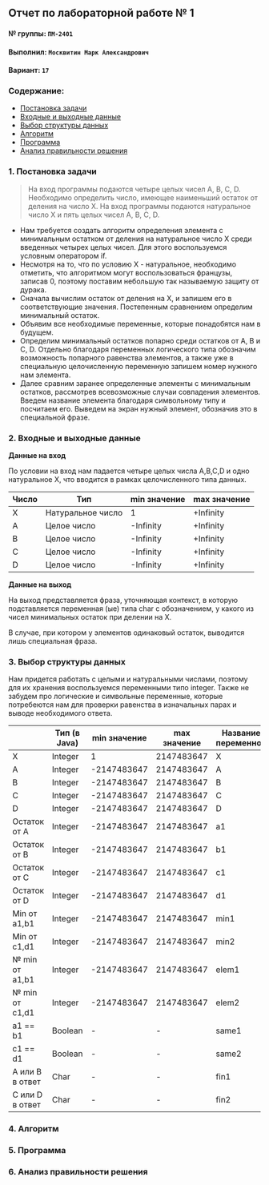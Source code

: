 ## Отчет по лабораторной работе № 1

#### № группы: `ПМ-2401`

#### Выполнил: `Москвитин Марк Александрович`

#### Вариант: `17`

### Cодержание:

- [Постановка задачи](#1-постановка-задачи)
- [Входные и выходные данные](#2-входные-и-выходные-данные)
- [Выбор структуры данных](#3-выбор-структуры-данных)
- [Алгоритм](#4-алгоритм)
- [Программа](#5-программа)
- [Анализ правильности решения](#6-анализ-правильности-решения)

### 1. Постановка задачи

> На вход программы подаются четыре целых чисел A, B, C, D. Необходимо определить число, имеющее наименьший остаток от деления на число X. На вход программы подаются натуральное число X и пять целых чисел A, B, C, D.

- Нам требуется создать алгоритм определения элемента с минимальным остатком от деления на натуральное число X среди введенных четырех целых чисел. Для этого воспользуемся условным оператором if.
- Несмотря на то, что по условию X - натуральное, необходимо отметить, что алгоритмом могут воспользоваться французы, записав 0, поэтому поставим небольшую так называемую защиту от дурака.
- Сначала вычислим остаток от деления на X, и запишем его в соответствующие значения. Постепенным сравнением определим минимальный остаток. 
- Объявим все необходимые переменные, которые понадобятся нам в будущем. 
- Определим минимальный остатков попарно среди остатков от A, B и C, D. Отдельно благодаря переменных логического типа обозначим возможность попарного равенства элементов, а также уже в специальную целочисленную переменную запишем номер нужного нам элемента.
- Далее сравним заранее определенные элементы с минимальным остатков, рассмотрев всевозможные случаи совпадения элементов. Введем название элемента благодаря символьному типу и посчитаем его. Выведем на экран нужный элемент, обозначив это в специальной фразе.

### 2. Входные и выходные данные

**Данные на вход**

По условии на вход нам падается четыре целых числа A,B,C,D и одно натуральное X, что вводится в рамках целочисленного типа данных.

|    Число    | Тип                | min значение    | max значение   |
|-------------|--------------------|-----------------|----------------|
|     X       |  Натуральное число |        1        |    +Infinity   |
|     A       |    Целое число     |    -Infinity    |    +Infinity   |
|     B       |    Целое число     |    -Infinity    |    +Infinity   |
|     C       |    Целое число     |    -Infinity    |    +Infinity   |
|     D       |    Целое число     |    -Infinity    |    +Infinity   |

**Данные на выход**

На выход представляется фраза, уточняющая контекст, в которую подставляется переменная (ые) типа char с обозначением, у какого из чисел минимальных остаток при делении на X.

В случае, при котором у элементов одинаковый остаток, выводится лишь специальная фраза.


### 3. Выбор структуры данных

Нам придется работать с целыми и натуральными числами, поэтому для их хранения воспользуемся переменными типо integer. Также не забудем про логические и символьные переменные, которые потребеются нам для проверки равенства в изначальных парах и выводе необходимого ответа.

|               |    Тип (в Java)    | min значение    | max значение   |  Название переменной  |
|---------------|--------------------|-----------------|----------------|-----------------------|
|       X       |      Integer       |        1        |   2147483647   |           X           |
|       A       |      Integer       |   -2147483647   |   2147483647   |           A           |
|       B       |      Integer       |   -2147483647   |   2147483647   |           B           |
|       C       |      Integer       |   -2147483647   |   2147483647   |           C           |
|       D       |      Integer       |   -2147483647   |   2147483647   |           D           |
| Остаток от A  |      Integer       |   -2147483647   |   2147483647   |           a1          |
| Остаток от B  |      Integer       |   -2147483647   |   2147483647   |           b1          |
| Остаток от C  |      Integer       |   -2147483647   |   2147483647   |           c1          |
| Остаток от D  |      Integer       |   -2147483647   |   2147483647   |           d1          |
| Min от a1,b1  |      Integer       |   -2147483647   |   2147483647   |          min1         |
| Min от c1,d1  |      Integer       |   -2147483647   |   2147483647   |          min2         |
| № min от a1,b1|      Integer       |   -2147483647   |   2147483647   |          elem1        |
| № min от c1,d1|      Integer       |   -2147483647   |   2147483647   |          elem2        |
|    a1 == b1   |      Boolean       |        -        |        -       |          same1        |
|    c1 == d1   |      Boolean       |        -        |        -       |          same2        |
|A или B в ответ|        Сhar        |        -        |        -       |          fin1         |
|C или D в ответ|        Сhar        |        -        |        -       |          fin2         |




### 4. Алгоритм


### 5. Программа



### 6. Анализ правильности решения



